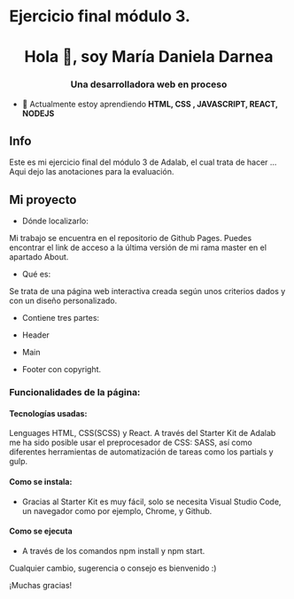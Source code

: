 # Ejercicio final módulo 3.

<h1 align="center">Hola 👋, soy María Daniela Darnea</h1>
<h3 align="center">Una desarrolladora web en proceso</h3>

- 🌱 Actualmente estoy aprendiendo **HTML, CSS , JAVASCRIPT, REACT, NODEJS**

## Info

Este es mi ejercicio final del módulo 3 de Adalab, el cual trata de hacer ...
Aqui dejo las anotaciones para la evaluación.

## Mi proyecto

- Dónde localizarlo:

Mi trabajo se encuentra en el repositorio de Github Pages. Puedes encontrar el link de acceso a la última versión de mi rama master en el apartado About.

- Qué es:

Se trata de una página web interactiva creada según unos criterios dados y con un diseño personalizado.

- Contiene tres partes:

- Header

- Main

- Footer con copyright.

### Funcionalidades de la página:

#### Tecnologías usadas:

Lenguages HTML, CSS(SCSS) y React. A través del Starter Kit de Adalab me ha sido posible usar el preprocesador de CSS: SASS, así como diferentes herramientas de automatización de tareas como los partials y gulp.

#### Como se instala:

- Gracias al Starter Kit es muy fácil, solo se necesita Visual Studio Code, un navegador como por ejemplo, Chrome, y Github.

#### Como se ejecuta

- A través de los comandos npm install y npm start.

Cualquier cambio, sugerencia o consejo es bienvenido :)

¡Muchas gracias!
